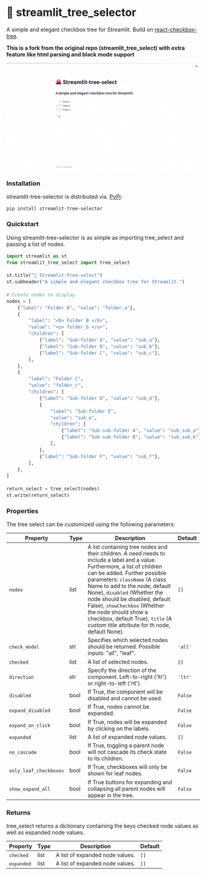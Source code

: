 # 🐙 streamlit_tree_selector
A simple and elegant checkbox tree for Streamlit. Build on [react-checkbox-tree](https://github.com/jakezatecky/react-checkbox-tree).

**This is a fork from the original repo (streamlit_tree_select) with extra feature like html parsing and black mode support**

<p align="center">
  <img src="./img/example.gif" alt="animated" />
</p>

### Installation

streamlit-tree-selector is distributed via. [PyPi](https://pypi.org/project/streamlit-tree-selector):

```
pip install streamlit-tree-selector
```



### Quickstart
Using streamlit-tree-selector is as simple as importing tree_select and passing a list of nodes.
``` python
import streamlit as st
from streamlit_tree_select import tree_select

st.title("🐙 Streamlit-tree-select")
st.subheader("A simple and elegant checkbox tree for Streamlit.")

# Create nodes to display
nodes = [
    {"label": "Folder A", "value": "folder_a"},
    {
        "label": "<b> Folder B </b>",
        "value": "<u> folder_b </u>",
        "children": [
            {"label": "Sub-folder A", "value": "sub_a"},
            {"label": "Sub-folder B", "value": "sub_b"},
            {"label": "Sub-folder C", "value": "sub_c"},
        ],
    },
    {
        "label": "Folder C",
        "value": "folder_c",
        "children": [
            {"label": "Sub-folder D", "value": "sub_d"},
            {
                "label": "Sub-folder E",
                "value": "sub_e",
                "children": [
                    {"label": "Sub-sub-folder A", "value": "sub_sub_a"},
                    {"label": "Sub-sub-folder B", "value": "sub_sub_b"},
                ],
            },
            {"label": "Sub-folder F", "value": "sub_f"},
        ],
    },
]

return_select = tree_select(nodes)
st.write(return_select)

```
### Properties
The tree select can be customized using the following parameters:

| Property             | Type     | Description                                                                                                            | Default     |
| -------------------- | -------- | ---------------------------------------------------------------------------------------------------------------------- | ----------- |
| `nodes`              | list    | A list containing tree nodes and their children. A need needs to include a label and a value. Furthermore, a list of children can be added. Further possible parameters: `className` (A class Name to add to the node, default None), `disabled` (Whether the node should be disabled, default False), `showCheckbox` (Whether the node should show a checkbox, default True), `title` (A custom title attribute for th node, default None).                                                            | `[]`            |
| `check_model`         | str   | Specifies which selected nodes should be returned. Possible inputs: "all", "leaf".                    | `'all'`    |
| `checked`            | list    | A list of selected nodes.                                                                                       | `[]`        |
| `direction`          | str   | Specify the direction of the component. Left-to-right ('ltr') or right-to-left ('rtl').    | `'ltr'`     |
| `disabled`           | bool     | If True, the component will be disabled and cannot be used.                                                   | `False`     |
| `expand_disabled`     | bool     | If True, nodes cannot be expanded.                                                                 | `False`     |
| `expand_on_click`      | bool     | If True, nodes will be expanded by clicking on the labels.                        | `False`     |
| `expanded`           | list    | A list of expanded node values.                                                                                      | `[]`        |
| `no_cascade`          | bool     | If True, toggling a parent node will not cascade its check state to its children.                                  | `False`     |
| `only_leaf_checkboxes` | bool     | If True, checkboxes will only be shown for leaf nodes.                                                                 | `False`     |
| `show_expand_all`      | bool     | If True buttons for expanding and collapsing all parent nodes will appear in the tree.                                | `False`     |

### Returns
tree_select returns a dictionary containing the keys checked node values as well as expanded node values.

| Property             | Type     | Description                                                                                                            | Default     |
| -------------------- | -------- | ---------------------------------------------------------------------------------------------------------------------- | ----------- |
| `checked`           | list    | A list of expanded node values.                                                                                      | `[]`        |`
| `expanded`           | list    | A list of expanded node values.                                                                                      | `[]`        |
